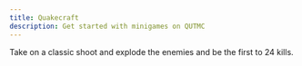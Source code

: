```yaml
---
title: Quakecraft
description: Get started with minigames on QUTMC
---
```

Take on a classic shoot and explode the enemies and be the first to 24 kills.